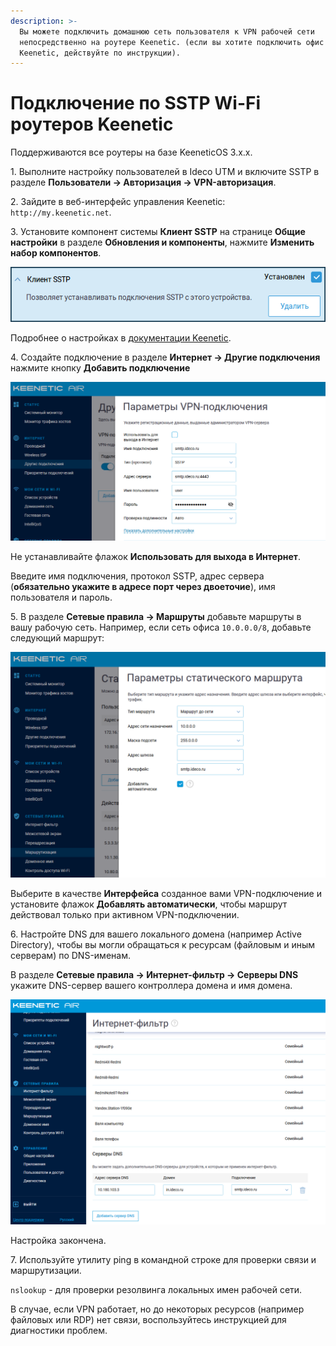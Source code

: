 ```yaml
---
description: >-
  Вы можете подключить домашнюю сеть пользователя к VPN рабочей сети
  непосредственно на роутере Keenetic. (если вы хотите подключить офис с
  Keenetic, действуйте по инструкции).
---
```


# Подключение по SSTP Wi-Fi роутеров Keenetic

Поддерживаются все роутеры на базе KeeneticOS 3.х.х.

1\. Выполните настройку пользователей в Ideco UTM и включите SSTP в разделе **Пользователи -> Авторизация -> VPN-авторизация**.

2\. Зайдите в веб-интерфейс управления Keenetic: `http://my.keenetic.net`.

3\. Установите компонент системы **Клиент SSTP** на странице **Общие настройки** в разделе **Обновления и компоненты**, нажмите **Изменить набор компонентов**.

![](<../../../../.gitbook/assets/sstp-c-01 (2) (2) (2) (2) (2) (2) (2) (3) (3) (3) (2) (1).png>)

Подробнее о настройках в [документации Keenetic](https://help.keenetic.com/hc/ru/articles/360000599979-%D0%9A%D0%BB%D0%B8%D0%B5%D0%BD%D1%82-SSTP).

4\. Создайте подключение в разделе **Интернет -> Другие подключения** нажмите кнопку **Добавить подключение**

![](../../../../.gitbook/assets/sstp-c-02.png)

Не устанавливайте флажок **Использовать для выхода в Интернет**.

Введите имя подключения, протокол SSTP, адрес сервера (**обязательно укажите в адресе порт через двоеточие**), имя пользователя и пароль.

5\. В разделе **Сетевые правила -> Маршруты** добавьте маршруты в вашу рабочую сеть. Например, если сеть офиса `10.0.0.0/8`, добавьте следующий маршрут:

![](../../../../.gitbook/assets/16842860.png)

Выберите в качестве **Интерфейса** созданное вами VPN-подключение и установите флажок **Добавлять автоматически**, чтобы маршрут действовал только при активном VPN-подключении.

6\. Настройте DNS для вашего локального домена (например Active Directory), чтобы вы могли обращаться к ресурсам (файловым и иным серверам) по DNS-именам.

В разделе **Сетевые правила -> Интернет-фильтр -> Серверы DNS** укажите DNS-сервер вашего контроллера домена и имя домена.

![](../../../../.gitbook/assets/16842861.png)

Настройка закончена.

7\. Используйте утилиту ping в командной строке для проверки связи и маршрутизации.

`nslookup` - для проверки резолвинга локальных имен рабочей сети.

В случае, если VPN работает, но до некоторых ресурсов (например файловых или RDP) нет связи, воспользуйтесь инструкцией для диагностики проблем.
